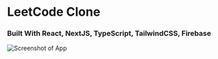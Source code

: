 # LeetCode Clone 

### Built With React, NextJS, TypeScript, TailwindCSS, Firebase


![Screenshot of App](https://i.ibb.co/b3XDkdN/Full-Stack-1.png)
